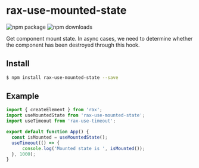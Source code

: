 # rax-use-mounted-state
<img src="https://img.shields.io/npm/v/rax-use-mounted-state.svg" alt="npm package" />
<img src="https://img.shields.io/npm/dm/rax-use-mounted-state.svg" alt="npm downloads" />

Get component mount state. In async cases, we need to determine whether the component has been destroyed through this hook.

## Install

```bash
$ npm install rax-use-mounted-state --save
```

## Example

```jsx
import { createElement } from 'rax';
import useMountedState from 'rax-use-mounted-state';
import useTimeout from 'rax-use-timeout'; 

export default function App() {
  const isMounted = useMountedState();
  useTimeout(() => {
      console.log('Mounted state is ', isMounted());
  }, 1000);
}
```
